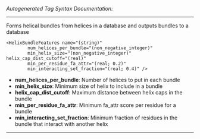 _Autogenerated Tag Syntax Documentation:_

---
Forms helical bundles from helices in a database and outputs bundles to a database

```
<HelixBundleFeatures name="(string)"
        num_helices_per_bundle="(non_negative_integer)"
        min_helix_size="(non_negative_integer)" helix_cap_dist_cutoff="(real)"
        min_per_residue_fa_attr="(real; 0.2)"
        min_interacting_set_fraction="(real; 0.4)" />
```

-   **num_helices_per_bundle**: Number of helices to put in each bundle
-   **min_helix_size**: Minimum size of helix to include in a bundle
-   **helix_cap_dist_cutoff**: Maximum distance between helix caps in the bundle
-   **min_per_residue_fa_attr**: Minimum fa_attr score per residue for a bundle
-   **min_interacting_set_fraction**: Minimum fraction of residues in the bundle that interact with another helix

---
